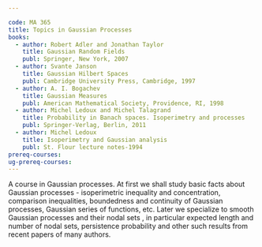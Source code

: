 ```yaml
---

code: MA 365
title: Topics in Gaussian Processes
books:
  - author: Robert Adler and Jonathan Taylor
    title: Gaussian Random Fields
    publ: Springer, New York, 2007
  - author: Svante Janson
    title: Gaussian Hilbert Spaces
    publ: Cambridge University Press, Cambridge, 1997
  - author: A. I. Bogachev
    title: Gaussian Measures
    publ: American Mathematical Society, Providence, RI, 1998
  - author: Michel Ledoux and Michel Talagrand
    title: Probability in Banach spaces. Isoperimetry and processes
    publ: Springer-Verlag, Berlin, 2011
  - author: Michel Ledoux
    title: Isoperimetry and Gaussian analysis
    publ: St. Flour lecture notes-1994
prereq-courses: 
ug-prereq-courses: 
---
```


A course in Gaussian processes. At first we shall study basic facts about Gaussian processes - isoperimetric inequality and concentration, comparison inequalities, boundedness and continuity of Gaussian processes, Gaussian series of functions, etc. Later we specialize to smooth Gaussian processes and their nodal sets , in particular expected length and number of nodal sets, persistence probability and other such results from recent papers of many authors.
